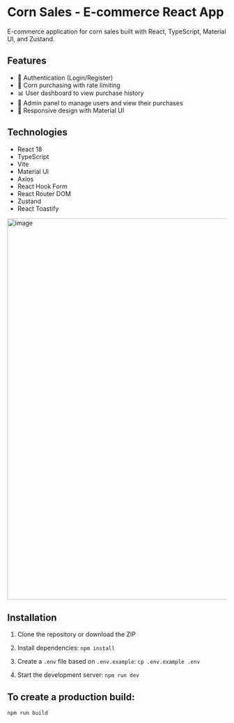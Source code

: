 # Corn Sales - E-commerce React App

E-commerce application for corn sales built with React, TypeScript, Material UI, and Zustand.

## Features

- 🔐 Authentication (Login/Register)
- 🛒 Corn purchasing with rate limiting
- 📊 User dashboard to view purchase history
- 👥 Admin panel to manage users and view their purchases
- 📱 Responsive design with Material UI

## Technologies

- React 18
- TypeScript
- Vite
- Material UI
- Axios
- React Hook Form
- React Router DOM
- Zustand
- React Toastify

<img width="912" height="874" alt="image" src="https://github.com/user-attachments/assets/a49e55c5-827c-4171-9896-e80b65276060" />


## Installation

1. Clone the repository or download the ZIP

2. Install dependencies:
`npm install`

3. Create a `.env` file based on `.env.example`:
`cp .env.example .env`

3. Start the development server:
`npm run dev`

## To create a production build:
`npm run build`

